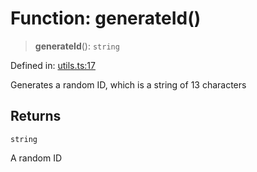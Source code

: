 # Function: generateId()

> **generateId**(): `string`

Defined in: [utils.ts:17](https://github.com/GeoDaCenter/openassistant/blob/95db62ddd98ea06cccc7750f9f0e37556d8bf20e/packages/common/src/utils.ts#L17)

Generates a random ID, which is a string of 13 characters

## Returns

`string`

A random ID
